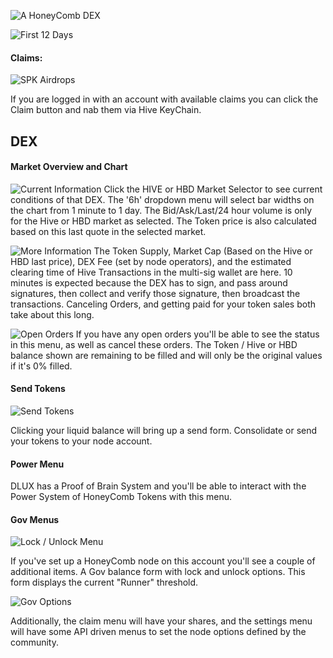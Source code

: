 ![A HoneyComb DEX ](https://files.peakd.com/file/peakd-hive/disregardfiat/23t773MmCnX4nuFqfBHmTseKcAvfqpJbE34JVMFUNttTyJShBe3vBPSjDrPbD1gT54vEU.png)




![First 12 Days](https://files.peakd.com/file/peakd-hive/disregardfiat/23tGTm22JV3aTi9wMgkpW3KrnUiL16U8JCyMdLx7TXcnjBrDVrjKt6EPRU9kBtJEMYMGx.png)



#### Claims:

![SPK Airdrops](https://files.peakd.com/file/peakd-hive/disregardfiat/23tGTkuZy4oXh1gny2vJhxB34UD1HB8yijZpTSUK1HbTjSNmJ7tXX37DAwsU8KKbuLsAo.png)

If you are logged in with an account with available claims you can click the Claim button and nab them via Hive KeyChain.

## DEX

#### Market Overview and Chart

![Current Information](https://files.peakd.com/file/peakd-hive/disregardfiat/23tGTqrFpfXHKpDfETrpenwdw1kRAZLEienYk754LuvNQTMLYHF7GE62g87uR5q2sLTXC.png)
Click the HIVE or HBD Market Selector to see current conditions of that DEX. The '6h' dropdown menu will select bar widths on the chart from 1 minute to 1 day. The Bid/Ask/Last/24 hour volume is only for the Hive or HBD market as selected. The Token price is also calculated based on this last quote in the selected market.

![More Information](https://files.peakd.com/file/peakd-hive/disregardfiat/23tGTqrvPyUXfXphHhnKtWQP65iKF1ti4rqrDeChSSoUvQC3LzDSomi1KAruuqm914p5v.png)
The Token Supply, Market Cap (Based on the Hive or HBD last price), DEX Fee (set by node operators), and the estimated clearing time of Hive Transactions in the multi-sig wallet are here. 10 minutes is expected because the DEX has to sign, and pass around signatures, then collect and verify those signature, then broadcast the transactions. Canceling Orders, and getting paid for your token sales both take about this long.

![Open Orders](https://files.peakd.com/file/peakd-hive/disregardfiat/23tkdkb6QDbv2suDub6rDDKFd22R3XZQNwWMj54axiWyfBvX2YtE8Hm9o5RGHsGXh9Yez.png)
If you have any open orders you'll be able to see the status in this menu, as well as cancel these orders. The Token / Hive or HBD balance shown are remaining to be filled and will only be the original values if it's 0% filled. 




#### Send Tokens

![Send Tokens](https://files.peakd.com/file/peakd-hive/disregardfiat/23tvAiuQzDXVEWwSFoiMV4u8AkTAYBoq1S7aYUDKufMXh7PWejoHVJAjMt9WyGznWsUue.png)

Clicking your liquid balance will bring up a send form. Consolidate or send your tokens to your node account.

#### Power Menu

DLUX has a Proof of Brain System and you'll be able to interact with the Power System of HoneyComb Tokens with this menu.

#### Gov Menus

![Lock / Unlock Menu](https://files.peakd.com/file/peakd-hive/disregardfiat/23tGXnKw7YqLB9ZC8omtPNnHpT3gAX9C686RdPYRnyqesiJduojeacvPj9oVGW4BqUMpy.png)

If you've set up a HoneyComb node on this account you'll see a couple of additional items. A Gov balance form with lock and unlock options. This form displays the current "Runner" threshold. 


![Gov Options](https://files.peakd.com/file/peakd-hive/disregardfiat/23t74ySxJuTkMy63RGgdcb4Q8BUCTYM63XKhJpp8acqLjo74y7QczGLVN123GHSukPRky.png)

Additionally, the claim menu will have your shares, and the settings menu will have some API driven menus to set the node options defined by the community. 

